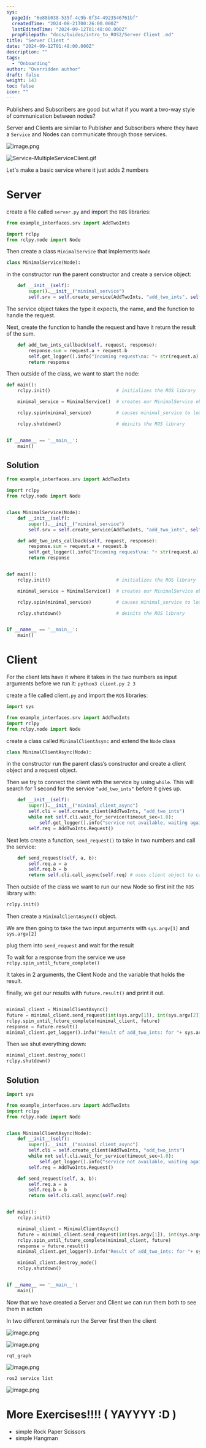 ```yaml
---
sys:
  pageId: "6e88b038-535f-4c9b-8f34-4923546761bf"
  createdTime: "2024-08-21T00:26:00.000Z"
  lastEditedTime: "2024-09-12T01:48:00.000Z"
  propFilepath: "docs/Guides/intro_to_ROS2/Server Client .md"
title: "Server Client "
date: "2024-09-12T01:48:00.000Z"
description: ""
tags:
  - "Onboarding"
author: "Overridden author"
draft: false
weight: 143
toc: false
icon: ""
---
```


Publishers and Subscribers are good but what if you want a two-way style of communication between nodes?

Server and Clients are similar to Publisher and Subscribers where they have a `Service` and Nodes can communicate through those services.

![image.png](https://prod-files-secure.s3.us-west-2.amazonaws.com/d518164a-d88e-44d1-a4ee-3adb3bd8bce0/8d328db1-6392-4c5f-9cd6-b1323b662127/image.png?X-Amz-Algorithm=AWS4-HMAC-SHA256&X-Amz-Content-Sha256=UNSIGNED-PAYLOAD&X-Amz-Credential=ASIAZI2LB466Z4FOVN7V%2F20250222%2Fus-west-2%2Fs3%2Faws4_request&X-Amz-Date=20250222T220237Z&X-Amz-Expires=3600&X-Amz-Security-Token=IQoJb3JpZ2luX2VjEM3%2F%2F%2F%2F%2F%2F%2F%2F%2F%2FwEaCXVzLXdlc3QtMiJHMEUCIQCj3h4%2FywbnE8OzzPVW2yvlXNWREl3Z20ZKXA3UmlJ90AIgcBlNkhi5x10vcz2D47g%2BJmgb6HvugzB8S3keYk8hLWIqiAQI9v%2F%2F%2F%2F%2F%2F%2F%2F%2F%2FARAAGgw2Mzc0MjMxODM4MDUiDNnnmadh9hbjMfPNCCrcA6dYMJWJC5CZF8Eo1Xt3Jm22BKycBr1e0BCqy1N%2BwMh2locK0f9Ki1lVSY7bL5zRWuMk28LbzsFPvP6m%2B1n068YAJIg9z6itlVEuHa34l49IVv4I4ooTcVjtCpj2IZvQvY%2FojSQ7z%2BE3iZPxyqpBbmTNgd%2BOmq2r2E%2FAVvRpHTsBPWZId%2B7eg3eyGdtjTh6UKKgJd9XEdVElQEa13mWX8ovJqy%2BALzZ9SYG%2BosaJ07eFzAcjtHLwT%2FV55pq1kWVSTzMb7SDtp8v7bxGInT6U3laX7w%2BsxDV9TioJAwYyuVrZ%2BEw%2Bs8oFPk%2Fn7IBxB1pNYHQ%2BvsE296If23XUiojln8HKBMl7sGzx6kQs5nyR%2FBcxUmGO7mGgmqotyoFYUX1iGHpq0UhvDJHaurGNrodwGNutRQA%2F%2BKWE4wrXbZzOzwDkvOcqYTYdg9zFH2Vxg0GxDrsLPVpWU7BTNHT%2B994hXXXBj2KHXJGGb6z0dI9JLfbX7%2FsBfCpr2uR6JPZJjguSOPYv8Fs7kX48VsV5ePeW4BpOHo%2BE9ctErS9gDWYSPm9s%2BuXxKmegYT3CyKkUbVaTctsXVuF29AuupRMoGnn48xE6Kbq8ZNlCqcNdjh%2BSPS4mJd1ZbY9VoZM6JRQGMMr76L0GOqUBXNuNimMEuKJ9u8A3bmTwagJ90547ychbTXOTngtjmKjmzWx6cFKC8a9xWpzyHCS8%2BcKMh1ZUwrQVYmRzfVQUJJ7%2FuJn7WcUga0COYdrV5DTs2lZ36v%2BgGe9T25IfuRam1RQyayJ9YhBJHgmD9N9jUCe6ZrmOtvLUMFdkePpkcH2d2BmnRtyWT2nxyryDHjdCQzm1mHkvZD5GrfbaDlXJx9ToXsaq&X-Amz-Signature=db3d3327c1d272cc856b7170128f7a6663d5dea8646531bb0b1892d806fae6e9&X-Amz-SignedHeaders=host&x-id=GetObject)

![Service-MultipleServiceClient.gif](https://docs.ros.org/en/humble/_images/Service-MultipleServiceClient.gif)

Let's make a basic service where it just adds 2 numbers

# Server

create a file called `server.py` and import the `ROS` libraries:

```python
from example_interfaces.srv import AddTwoInts

import rclpy
from rclpy.node import Node
```

Then create a class `MinimalService` that implements `Node`

```python
class MinimalService(Node):
```

in the constructor run the parent constructor and create a service object:

```python
    def __init__(self):
        super().__init__("minimal_service")
        self.srv = self.create_service(AddTwoInts, "add_two_ints", self.add_two_ints_callback)
```

The service object takes the type it expects, the name, and the function to handle the request.

Next, create the function to handle the request and have it return the result of the sum.

```python
    def add_two_ints_callback(self, request, response):
        response.sum = request.a + request.b
        self.get_logger().info("Incoming request\na: "+ str(request.a) +" b: " + str(request.b))
        return response
```

Then outside of the class, we want to start the node:

```python
def main():
    rclpy.init()                        # initializes the ROS library

    minimal_service = MinimalService()  # creates our MinimalService obj

    rclpy.spin(minimal_service)         # causes minimal_service to loop

    rclpy.shutdown()                    # deinits the ROS library


if __name__ == '__main__':
    main()
```

## Solution

```python
from example_interfaces.srv import AddTwoInts

import rclpy
from rclpy.node import Node


class MinimalService(Node):
    def __init__(self):
        super().__init__("minimal_service")
        self.srv = self.create_service(AddTwoInts, "add_two_ints", self.add_two_ints_callback)

    def add_two_ints_callback(self, request, response):
        response.sum = request.a + request.b
        self.get_logger().info("Incoming request\na: "+ str(request.a) +" b: " + str(request.b))
        return response


def main():
    rclpy.init()                        # initializes the ROS library

    minimal_service = MinimalService()  # creates our MinimalService obj

    rclpy.spin(minimal_service)         # causes minimal_service to loop

    rclpy.shutdown()                    # deinits the ROS library


if __name__ == '__main__':
    main()
```

# Client

For the client lets have it where it takes in the two numbers as input arguments before we run it: `python3 client.py 2 3`

create a file called client`.py` and import the `ROS` libraries:

```python
import sys

from example_interfaces.srv import AddTwoInts
import rclpy
from rclpy.node import Node
```

create a class called `MinimalClientAsync` and extend the `Node` class

```python
class MinimalClientAsync(Node):
```

in the constructor run the parent class’s constructor and create a client object and a request object.

Then we try to connect the client with the service by using `while`. This will search for 1 second for the service `"add_two_ints"` before it gives up. 

```python
    def __init__(self):
        super().__init__("minimal_client_async")
        self.cli = self.create_client(AddTwoInts, "add_two_ints")
        while not self.cli.wait_for_service(timeout_sec=1.0):
            self.get_logger().info("service not available, waiting again...")
        self.req = AddTwoInts.Request()

```

Next lets create a function, `send_request()` to take in two numbers and call the service:

```python
	def send_request(self, a, b):
		self.req.a = a
		self.req.b = b
		return self.cli.call_async(self.req) # uses client object to call the service
```

Then outside of the class we want to run our new Node so first init the `ROS` library with:

```python
rclpy.init()
```

Then create a `MinimalClientAsync()` object.

We are then going to take the two input arguments with `sys.argv[1]` and `sys.argv[2]` 

plug them into `send_request` and wait for the result

To wait for a response from the service we use `rclpy.spin_until_future_complete()`

It takes in 2 arguments, the Client Node and the variable that holds the result.

finally, we get our results with `future.result()` and print it out.

```python

minimal_client = MinimalClientAsync()
future = minimal_client.send_request(int(sys.argv[1]), int(sys.argv[2]))
rclpy.spin_until_future_complete(minimal_client, future)
response = future.result()
minimal_client.get_logger().info("Result of add_two_ints: for "+ sys.argv[1] + " + " + sys.argv[2] + " = " + str(response.sum))
```

Then we shut everything down:

```python
minimal_client.destroy_node()
rclpy.shutdown()
```

## Solution

```python
import sys

from example_interfaces.srv import AddTwoInts
import rclpy
from rclpy.node import Node


class MinimalClientAsync(Node):
    def __init__(self):
        super().__init__("minimal_client_async")
        self.cli = self.create_client(AddTwoInts, "add_two_ints")
        while not self.cli.wait_for_service(timeout_sec=1.0):
            self.get_logger().info("service not available, waiting again...")
        self.req = AddTwoInts.Request()

    def send_request(self, a, b):
        self.req.a = a
        self.req.b = b
        return self.cli.call_async(self.req)


def main():
    rclpy.init()

    minimal_client = MinimalClientAsync()
    future = minimal_client.send_request(int(sys.argv[1]), int(sys.argv[2]))
    rclpy.spin_until_future_complete(minimal_client, future)
    response = future.result()
    minimal_client.get_logger().info("Result of add_two_ints: for "+ sys.argv[1] + " + " + sys.argv[2] + " = " + str(response.sum))

    minimal_client.destroy_node()
    rclpy.shutdown()


if __name__ == '__main__':
    main()
```

Now that we have created a Server and Client we can run them both to see them in action

In two different terminals run the Server first then the client

![image.png](https://prod-files-secure.s3.us-west-2.amazonaws.com/d518164a-d88e-44d1-a4ee-3adb3bd8bce0/6189b192-d86b-4219-a62b-5534bcdca7bf/image.png?X-Amz-Algorithm=AWS4-HMAC-SHA256&X-Amz-Content-Sha256=UNSIGNED-PAYLOAD&X-Amz-Credential=ASIAZI2LB466Z4FOVN7V%2F20250222%2Fus-west-2%2Fs3%2Faws4_request&X-Amz-Date=20250222T220237Z&X-Amz-Expires=3600&X-Amz-Security-Token=IQoJb3JpZ2luX2VjEM3%2F%2F%2F%2F%2F%2F%2F%2F%2F%2FwEaCXVzLXdlc3QtMiJHMEUCIQCj3h4%2FywbnE8OzzPVW2yvlXNWREl3Z20ZKXA3UmlJ90AIgcBlNkhi5x10vcz2D47g%2BJmgb6HvugzB8S3keYk8hLWIqiAQI9v%2F%2F%2F%2F%2F%2F%2F%2F%2F%2FARAAGgw2Mzc0MjMxODM4MDUiDNnnmadh9hbjMfPNCCrcA6dYMJWJC5CZF8Eo1Xt3Jm22BKycBr1e0BCqy1N%2BwMh2locK0f9Ki1lVSY7bL5zRWuMk28LbzsFPvP6m%2B1n068YAJIg9z6itlVEuHa34l49IVv4I4ooTcVjtCpj2IZvQvY%2FojSQ7z%2BE3iZPxyqpBbmTNgd%2BOmq2r2E%2FAVvRpHTsBPWZId%2B7eg3eyGdtjTh6UKKgJd9XEdVElQEa13mWX8ovJqy%2BALzZ9SYG%2BosaJ07eFzAcjtHLwT%2FV55pq1kWVSTzMb7SDtp8v7bxGInT6U3laX7w%2BsxDV9TioJAwYyuVrZ%2BEw%2Bs8oFPk%2Fn7IBxB1pNYHQ%2BvsE296If23XUiojln8HKBMl7sGzx6kQs5nyR%2FBcxUmGO7mGgmqotyoFYUX1iGHpq0UhvDJHaurGNrodwGNutRQA%2F%2BKWE4wrXbZzOzwDkvOcqYTYdg9zFH2Vxg0GxDrsLPVpWU7BTNHT%2B994hXXXBj2KHXJGGb6z0dI9JLfbX7%2FsBfCpr2uR6JPZJjguSOPYv8Fs7kX48VsV5ePeW4BpOHo%2BE9ctErS9gDWYSPm9s%2BuXxKmegYT3CyKkUbVaTctsXVuF29AuupRMoGnn48xE6Kbq8ZNlCqcNdjh%2BSPS4mJd1ZbY9VoZM6JRQGMMr76L0GOqUBXNuNimMEuKJ9u8A3bmTwagJ90547ychbTXOTngtjmKjmzWx6cFKC8a9xWpzyHCS8%2BcKMh1ZUwrQVYmRzfVQUJJ7%2FuJn7WcUga0COYdrV5DTs2lZ36v%2BgGe9T25IfuRam1RQyayJ9YhBJHgmD9N9jUCe6ZrmOtvLUMFdkePpkcH2d2BmnRtyWT2nxyryDHjdCQzm1mHkvZD5GrfbaDlXJx9ToXsaq&X-Amz-Signature=a3b0b00269ff89d715fa4ddfe705edca4033045374d55c3ec9885f1613d5b6f4&X-Amz-SignedHeaders=host&x-id=GetObject)

![image.png](https://prod-files-secure.s3.us-west-2.amazonaws.com/d518164a-d88e-44d1-a4ee-3adb3bd8bce0/fa9516bb-acf5-4433-8387-74e413ced6fc/image.png?X-Amz-Algorithm=AWS4-HMAC-SHA256&X-Amz-Content-Sha256=UNSIGNED-PAYLOAD&X-Amz-Credential=ASIAZI2LB466Z4FOVN7V%2F20250222%2Fus-west-2%2Fs3%2Faws4_request&X-Amz-Date=20250222T220237Z&X-Amz-Expires=3600&X-Amz-Security-Token=IQoJb3JpZ2luX2VjEM3%2F%2F%2F%2F%2F%2F%2F%2F%2F%2FwEaCXVzLXdlc3QtMiJHMEUCIQCj3h4%2FywbnE8OzzPVW2yvlXNWREl3Z20ZKXA3UmlJ90AIgcBlNkhi5x10vcz2D47g%2BJmgb6HvugzB8S3keYk8hLWIqiAQI9v%2F%2F%2F%2F%2F%2F%2F%2F%2F%2FARAAGgw2Mzc0MjMxODM4MDUiDNnnmadh9hbjMfPNCCrcA6dYMJWJC5CZF8Eo1Xt3Jm22BKycBr1e0BCqy1N%2BwMh2locK0f9Ki1lVSY7bL5zRWuMk28LbzsFPvP6m%2B1n068YAJIg9z6itlVEuHa34l49IVv4I4ooTcVjtCpj2IZvQvY%2FojSQ7z%2BE3iZPxyqpBbmTNgd%2BOmq2r2E%2FAVvRpHTsBPWZId%2B7eg3eyGdtjTh6UKKgJd9XEdVElQEa13mWX8ovJqy%2BALzZ9SYG%2BosaJ07eFzAcjtHLwT%2FV55pq1kWVSTzMb7SDtp8v7bxGInT6U3laX7w%2BsxDV9TioJAwYyuVrZ%2BEw%2Bs8oFPk%2Fn7IBxB1pNYHQ%2BvsE296If23XUiojln8HKBMl7sGzx6kQs5nyR%2FBcxUmGO7mGgmqotyoFYUX1iGHpq0UhvDJHaurGNrodwGNutRQA%2F%2BKWE4wrXbZzOzwDkvOcqYTYdg9zFH2Vxg0GxDrsLPVpWU7BTNHT%2B994hXXXBj2KHXJGGb6z0dI9JLfbX7%2FsBfCpr2uR6JPZJjguSOPYv8Fs7kX48VsV5ePeW4BpOHo%2BE9ctErS9gDWYSPm9s%2BuXxKmegYT3CyKkUbVaTctsXVuF29AuupRMoGnn48xE6Kbq8ZNlCqcNdjh%2BSPS4mJd1ZbY9VoZM6JRQGMMr76L0GOqUBXNuNimMEuKJ9u8A3bmTwagJ90547ychbTXOTngtjmKjmzWx6cFKC8a9xWpzyHCS8%2BcKMh1ZUwrQVYmRzfVQUJJ7%2FuJn7WcUga0COYdrV5DTs2lZ36v%2BgGe9T25IfuRam1RQyayJ9YhBJHgmD9N9jUCe6ZrmOtvLUMFdkePpkcH2d2BmnRtyWT2nxyryDHjdCQzm1mHkvZD5GrfbaDlXJx9ToXsaq&X-Amz-Signature=7a277560fc80b8a15330e71fc5903bcb1df33f9936c46918ed80ca0c69613156&X-Amz-SignedHeaders=host&x-id=GetObject)

`rqt_graph`

![image.png](https://prod-files-secure.s3.us-west-2.amazonaws.com/d518164a-d88e-44d1-a4ee-3adb3bd8bce0/d81c820a-4071-4b15-87b0-5f19204a6d04/image.png?X-Amz-Algorithm=AWS4-HMAC-SHA256&X-Amz-Content-Sha256=UNSIGNED-PAYLOAD&X-Amz-Credential=ASIAZI2LB466Z4FOVN7V%2F20250222%2Fus-west-2%2Fs3%2Faws4_request&X-Amz-Date=20250222T220237Z&X-Amz-Expires=3600&X-Amz-Security-Token=IQoJb3JpZ2luX2VjEM3%2F%2F%2F%2F%2F%2F%2F%2F%2F%2FwEaCXVzLXdlc3QtMiJHMEUCIQCj3h4%2FywbnE8OzzPVW2yvlXNWREl3Z20ZKXA3UmlJ90AIgcBlNkhi5x10vcz2D47g%2BJmgb6HvugzB8S3keYk8hLWIqiAQI9v%2F%2F%2F%2F%2F%2F%2F%2F%2F%2FARAAGgw2Mzc0MjMxODM4MDUiDNnnmadh9hbjMfPNCCrcA6dYMJWJC5CZF8Eo1Xt3Jm22BKycBr1e0BCqy1N%2BwMh2locK0f9Ki1lVSY7bL5zRWuMk28LbzsFPvP6m%2B1n068YAJIg9z6itlVEuHa34l49IVv4I4ooTcVjtCpj2IZvQvY%2FojSQ7z%2BE3iZPxyqpBbmTNgd%2BOmq2r2E%2FAVvRpHTsBPWZId%2B7eg3eyGdtjTh6UKKgJd9XEdVElQEa13mWX8ovJqy%2BALzZ9SYG%2BosaJ07eFzAcjtHLwT%2FV55pq1kWVSTzMb7SDtp8v7bxGInT6U3laX7w%2BsxDV9TioJAwYyuVrZ%2BEw%2Bs8oFPk%2Fn7IBxB1pNYHQ%2BvsE296If23XUiojln8HKBMl7sGzx6kQs5nyR%2FBcxUmGO7mGgmqotyoFYUX1iGHpq0UhvDJHaurGNrodwGNutRQA%2F%2BKWE4wrXbZzOzwDkvOcqYTYdg9zFH2Vxg0GxDrsLPVpWU7BTNHT%2B994hXXXBj2KHXJGGb6z0dI9JLfbX7%2FsBfCpr2uR6JPZJjguSOPYv8Fs7kX48VsV5ePeW4BpOHo%2BE9ctErS9gDWYSPm9s%2BuXxKmegYT3CyKkUbVaTctsXVuF29AuupRMoGnn48xE6Kbq8ZNlCqcNdjh%2BSPS4mJd1ZbY9VoZM6JRQGMMr76L0GOqUBXNuNimMEuKJ9u8A3bmTwagJ90547ychbTXOTngtjmKjmzWx6cFKC8a9xWpzyHCS8%2BcKMh1ZUwrQVYmRzfVQUJJ7%2FuJn7WcUga0COYdrV5DTs2lZ36v%2BgGe9T25IfuRam1RQyayJ9YhBJHgmD9N9jUCe6ZrmOtvLUMFdkePpkcH2d2BmnRtyWT2nxyryDHjdCQzm1mHkvZD5GrfbaDlXJx9ToXsaq&X-Amz-Signature=cb085693cfe536e1e08047178eac04d5542f9c6ec71e8f0123b3ff443f925771&X-Amz-SignedHeaders=host&x-id=GetObject)

`ros2 service list`

![image.png](https://prod-files-secure.s3.us-west-2.amazonaws.com/d518164a-d88e-44d1-a4ee-3adb3bd8bce0/e3cccdf5-7b48-47b3-a691-d6d3ffcc58f4/image.png?X-Amz-Algorithm=AWS4-HMAC-SHA256&X-Amz-Content-Sha256=UNSIGNED-PAYLOAD&X-Amz-Credential=ASIAZI2LB466Z4FOVN7V%2F20250222%2Fus-west-2%2Fs3%2Faws4_request&X-Amz-Date=20250222T220237Z&X-Amz-Expires=3600&X-Amz-Security-Token=IQoJb3JpZ2luX2VjEM3%2F%2F%2F%2F%2F%2F%2F%2F%2F%2FwEaCXVzLXdlc3QtMiJHMEUCIQCj3h4%2FywbnE8OzzPVW2yvlXNWREl3Z20ZKXA3UmlJ90AIgcBlNkhi5x10vcz2D47g%2BJmgb6HvugzB8S3keYk8hLWIqiAQI9v%2F%2F%2F%2F%2F%2F%2F%2F%2F%2FARAAGgw2Mzc0MjMxODM4MDUiDNnnmadh9hbjMfPNCCrcA6dYMJWJC5CZF8Eo1Xt3Jm22BKycBr1e0BCqy1N%2BwMh2locK0f9Ki1lVSY7bL5zRWuMk28LbzsFPvP6m%2B1n068YAJIg9z6itlVEuHa34l49IVv4I4ooTcVjtCpj2IZvQvY%2FojSQ7z%2BE3iZPxyqpBbmTNgd%2BOmq2r2E%2FAVvRpHTsBPWZId%2B7eg3eyGdtjTh6UKKgJd9XEdVElQEa13mWX8ovJqy%2BALzZ9SYG%2BosaJ07eFzAcjtHLwT%2FV55pq1kWVSTzMb7SDtp8v7bxGInT6U3laX7w%2BsxDV9TioJAwYyuVrZ%2BEw%2Bs8oFPk%2Fn7IBxB1pNYHQ%2BvsE296If23XUiojln8HKBMl7sGzx6kQs5nyR%2FBcxUmGO7mGgmqotyoFYUX1iGHpq0UhvDJHaurGNrodwGNutRQA%2F%2BKWE4wrXbZzOzwDkvOcqYTYdg9zFH2Vxg0GxDrsLPVpWU7BTNHT%2B994hXXXBj2KHXJGGb6z0dI9JLfbX7%2FsBfCpr2uR6JPZJjguSOPYv8Fs7kX48VsV5ePeW4BpOHo%2BE9ctErS9gDWYSPm9s%2BuXxKmegYT3CyKkUbVaTctsXVuF29AuupRMoGnn48xE6Kbq8ZNlCqcNdjh%2BSPS4mJd1ZbY9VoZM6JRQGMMr76L0GOqUBXNuNimMEuKJ9u8A3bmTwagJ90547ychbTXOTngtjmKjmzWx6cFKC8a9xWpzyHCS8%2BcKMh1ZUwrQVYmRzfVQUJJ7%2FuJn7WcUga0COYdrV5DTs2lZ36v%2BgGe9T25IfuRam1RQyayJ9YhBJHgmD9N9jUCe6ZrmOtvLUMFdkePpkcH2d2BmnRtyWT2nxyryDHjdCQzm1mHkvZD5GrfbaDlXJx9ToXsaq&X-Amz-Signature=a1277093511930814d68587c711041580721432c9f2e25a456b5f753d1dcc239&X-Amz-SignedHeaders=host&x-id=GetObject)

# More Exercises!!!! ( YAYYYY :D )

- simple Rock Paper Scissors
- simple Hangman
